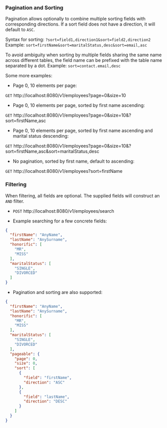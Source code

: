 ### Pagination and Sorting

Pagination allows optionally to combine multiple sorting fields with corresponding directions.
If a sort field does not have a direction, it will default to `ASC`.

Syntax for sorting: `?sort=field1,direction1&sort=field2,direction2`
Example: `sort=firstName&sort=maritalStatus,desc&sort=email,asc`

To avoid ambiguity when sorting by multiple fields sharing the same name across different tables,
the field name can be prefixed with the table name separated by a dot.
Example: `sort=contact.email,desc`

Some more examples:

* Page 0, 10 elements per page:

`GET` http://localhost:8080/v1/employees?page=0&size=10

* Page 0, 10 elements per page, sorted by first name ascending:

`GET` http://localhost:8080/v1/employees?page=0&size=10&?sort=firstName,asc

* Page 0, 10 elements per page, sorted by first name ascending and marital status descending:

`GET` http://localhost:8080/v1/employees?page=0&size=10&?sort=firstName,asc&sort=maritalStatus,desc

* No pagination, sorted by first name, default to ascending:

`GET` http://localhost:8080/v1/employees?sort=firstName

### Filtering

When filtering, all fields are optional. The supplied fields will construct an `AND` filter.

* `POST` http://localhost:8080/v1/employees/search

- Example searching for a few concrete fields:

```json
{
  "firstName": "AnyName",
  "lastName": "AnySurname",
  "honorific": [
    "MR",
    "MISS"
  ],
  "maritalStatus": [
    "SINGLE",
    "DIVORCED"
  ]
}
```

- Pagination and sorting are also supported:

```json
{
  "firstName": "AnyName",
  "lastName": "AnySurname",
  "honorific": [
    "MR",
    "MISS"
  ],
  "maritalStatus": [
    "SINGLE",
    "DIVORCED"
  ],
  "pageable": {
    "page": 0,
    "size": 0,
    "sort": [
      {
        "field": "firstName",
        "direction": "ASC"
      },
      {
        "field": "lastName",
        "direction": "DESC"
      }
    ]
  }
}
```
